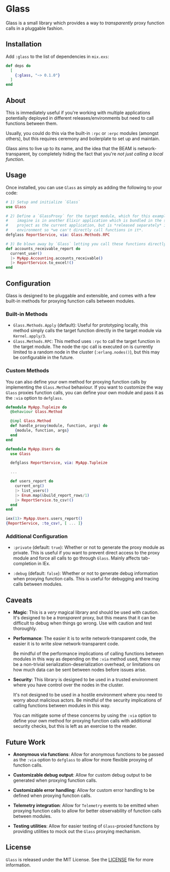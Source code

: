 # Glass

Glass is a small library which provides a way to _transparently_ proxy function calls
in a pluggable fashion.

## Installation

Add `:glass` to the list of dependencies in `mix.exs`:

```elixir
def deps do
  [
    {:glass, "~> 0.1.0"}
  ]
end
```

## About

This is immediately useful if you're working with multiple applications potentially deployed
in different releases/environments but need to call functions between them.

Usually, you could do this via the built-in `:rpc` or `:erpc` modules (amongst others), but
this requires ceremony and boilerplate to set up and maintain.

Glass aims to live up to its name, and the idea that the BEAM is network-transparent, by
completely hiding the fact that you're _not just calling a local function_.

## Usage

Once installed, you can use `Glass` as simply as adding the following to your code:

```elixir
# 1) Setup and initialize `Glass`
use Glass

# 2) Define a `GlassProxy` for the target module, which for this example, we can
#    imagine is in another Elixir application which is bundled in the same umbrella
#    project as the current application, but is *released separately* in a production
#    environment so *we can't directly call functions in it*.
defglass ReportService, via: Glass.Methods.RPC

# 3) Be blown away by `Glass` letting you call these functions directly...
def accounts_receivable_report do
  current_user()
  |> MyApp.Accounting.accounts_receivable()
  |> ReportService.to_excel!()
end
```

## Configuration

Glass is designed to be pluggable and extensible, and comes with a few built-in methods
for proxying function calls between modules.

### Built-in Methods

- `Glass.Methods.Apply` (default): Useful for prototyping locally, this method simply
  calls the target function directly in the target module via `Kernel.apply/3`.
- `Glass.Methods.RPC`: This method uses `:rpc` to call the target function in the target
  module. The node the rpc call is executed on is currently limited to a random node in
  the cluster (`:erlang.nodes()`), but this may be configurable in the future.

### Custom Methods

You can also define your own method for proxying function calls by implementing the
`Glass.Method` behaviour. If you want to customize the way `Glass` proxies function calls,
you can define your own module and pass it as the `:via` option to `defglass`.

```elixir
defmodule MyApp.Tupleize do
  @behaviour Glass.Method

  @impl Glass.Method
  def handle_proxy(module, function, args) do
    {module, function, args}
  end
end

defmodule MyApp.Users do
  use Glass

  defglass ReportService, via: MyApp.Tupleize

  ...

  def users_report do
    current_org()
    |> list_users()
    |> Enum.map(&build_report_rows/1)
    |> ReportService.to_csv!()
  end
end

iex(1)> MyApp.Users.users_report()
{ReportService, :to_csv!, [ ... ]}
```

### Additional Configuration

- `:private` (default: `true`): Whether or not to generate the proxy module as private.
  This is useful if you want to prevent direct access to the proxy module and force all
  calls to go through `Glass`. Mainly affects tab-completion in IEx.

- `:debug` (default: `false`): Whether or not to generate debug information when proxying
  function calls. This is useful for debugging and tracing calls between modules.

## Caveats

- **Magic**: This is a _very_ magical library and should be used with caution. It's designed
  to be a _transparent_ proxy, but this means that it can be difficult to debug when things
  go wrong. Use with caution and test thoroughly.

- **Performance**: The easier it is to write network-transparent code, the easier it is to
  write _slow_ network-transparent code.

  Be mindful of the performance implications of calling functions between modules in this way
  as depending on the `:via` method used, there may be a non-trivial serialization-deserialization
  overhead, or limitations on how much data can be sent between nodes before issues arise.

- **Security**: This library is designed to be used in a trusted environment where you have
  control over the nodes in the cluster.

  It's not designed to be used in a hostile environment where you need to worry about malicious
  actors. Be mindful of the security implications of calling functions between modules in this way.

  You can mitigate some of these concerns by using the `:via` option to define your own
  method for proxying function calls with additional security checks, but this is left as
  an exercise to the reader.

## Future Work

- **Anonymous via functions**: Allow for anonymous functions to be passed as the `:via` option
  to `defglass` to allow for more flexible proxying of function calls.

- **Customizable debug output**: Allow for custom debug output to be generated when proxying
  function calls.

- **Customizable error handling**: Allow for custom error handling to be defined when proxying
  function calls.

- **Telemetry integration**: Allow for `Telemetry` events to be emitted when proxying function
  calls to allow for better observability of function calls between modules.

- **Testing utilities**: Allow for easier testing of `Glass`-proxied functions by providing
  utilities to mock out the `Glass` proxying mechanism.

## License

`Glass` is released under the MIT License. See the [LICENSE](LICENSE) file for more information.
